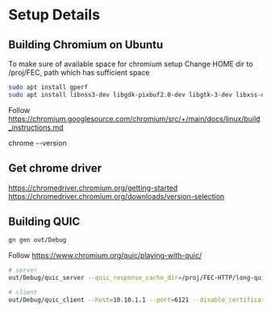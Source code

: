 # Setup Details

## Building Chromium on Ubuntu 

To make sure of available space for chromium setup
Change HOME dir to /proj/FEC, path which has sufficient space

```bash
sudo apt install gperf
sudo apt install libnss3-dev libgdk-pixbuf2.0-dev libgtk-3-dev libxss-dev
```

Follow 
https://chromium.googlesource.com/chromium/src/+/main/docs/linux/build_instructions.md

chrome --version

## Get chrome driver 

https://chromedriver.chromium.org/getting-started
https://chromedriver.chromium.org/downloads/version-selection

## Building QUIC 

```bash
gn gen out/Debug
```

Follow
https://www.chromium.org/quic/playing-with-quic/

```bash
# server
out/Debug/quic_server --quic_response_cache_dir=/proj/FEC-HTTP/long-quic/quic-data/www.example.org   --certificate_file=net/tools/quic/certs/out/leaf_cert.pem --key_file=net/tools/quic/certs/out/leaf_cert.pkcs8

# client
out/Debug/quic_client --host=10.10.1.1 --port=6121 --disable_certificate_verification --allow_unknown_root_cert https://www.example.org/
```
